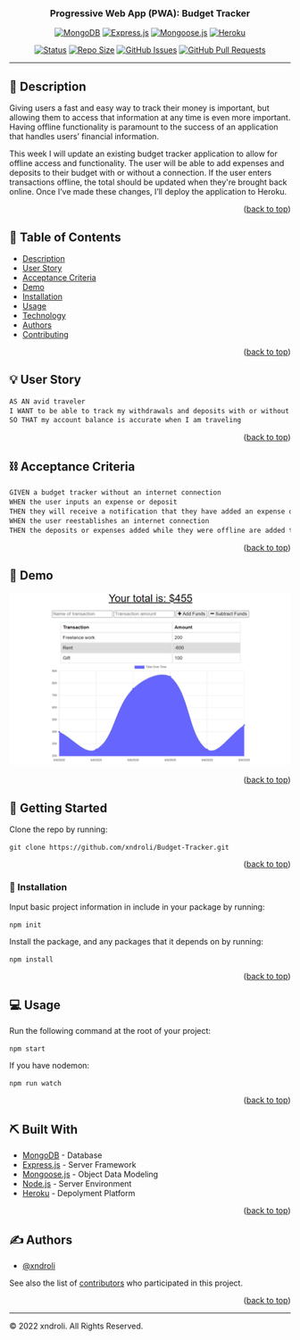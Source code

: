 <a name="readme-top"></a>

<h3 align="center">Progressive Web App (PWA): Budget Tracker</h3>

<div align="center">

[![MongoDB](https://img.shields.io/badge/MongoDB-green.svg)](https://www.mongodb.com/)
[![Express.js](https://img.shields.io/badge/expressjs-orange.svg)](https://expressjs.com/)
[![Mongoose.js](https://img.shields.io/badge/mongoosejs-red.svg)](https://mongoosejs.com/)
[![Heroku](https://img.shields.io/badge/heroku-purple.svg)](https://heroku.com/)

[![Status](https://img.shields.io/badge/status-active-success.svg)]()
[![Repo Size](https://img.shields.io/github/repo-size/xndroli/Budget-Tracker.svg)](https://github.com/xndroli/Budget-Tracker/issues)
[![GitHub Issues](https://img.shields.io/github/issues/xndroli/Budget-Tracker.svg)](https://github.com/xndroli/Budget-Tracker/issues)
[![GitHub Pull Requests](https://img.shields.io/github/issues-pr/xndroli/Budget-Tracker.svg)](https://github.com/xndroli/Budget-Tracker/pulls)

</div>

---

## 🔗 Description <a name = "description"></a>

Giving users a fast and easy way to track their money is important, but allowing them to access that information at any time is even more important. Having offline functionality is paramount to the success of an application that handles users’ financial information.

This week I will update an existing budget tracker application to allow for offline access and functionality. The user will be able to add expenses and deposits to their budget with or without a connection. If the user enters transactions offline, the total should be updated when they're brought back online. Once I’ve made these changes, I’ll deploy the application to Heroku.

<p align="right">(<a href="#readme-top">back to top</a>)</p>

## 📝 Table of Contents

- [Description](#description)
- [User Story](#user_story)
- [Acceptance Criteria](#acceptance_criteria)
- [Demo](#demo)
- [Installation](#installation)
- [Usage](#usage)
- [Technology](#built_with)
- [Authors](#authors)
- [Contributing](../CONTRIBUTING.md)

<p align="right">(<a href="#readme-top">back to top</a>)</p>

## 💡 User Story <a name = "user_story"></a>

```md
AS AN avid traveler
I WANT to be able to track my withdrawals and deposits with or without a data/internet connection
SO THAT my account balance is accurate when I am traveling
```

<p align="right">(<a href="#readme-top">back to top</a>)</p>

## ⛓️ Acceptance Criteria <a name = "acceptance_criteria"></a>

```md
GIVEN a budget tracker without an internet connection
WHEN the user inputs an expense or deposit
THEN they will receive a notification that they have added an expense or deposit
WHEN the user reestablishes an internet connection
THEN the deposits or expenses added while they were offline are added to their transaction history and their totals are updated
```

<p align="right">(<a href="#readme-top">back to top</a>)</p>

## 📸 Demo <a name = "demo"></a>

[![PWA: Budget Tracker Screenshot](./Develop/public/images/pwa-budget-tracker-demo.png)]()

<p align="right">(<a href="#readme-top">back to top</a>)</p>

## 🏁 Getting Started <a name = "getting_started"></a>

Clone the repo by running:

`git clone https://github.com/xndroli/Budget-Tracker.git `

<p align="right">(<a href="#readme-top">back to top</a>)</p>

### 💾 Installation <a name = "installation"></a>

Input basic project information in include in your package by running:

`npm init`

Install the package, and any packages that it depends on by running:

`npm install`

<p align="right">(<a href="#readme-top">back to top</a>)</p>

## 💻 Usage <a name="usage"></a>

Run the following command at the root of your project:

`npm start`

If you have nodemon:

`npm run watch`

<p align="right">(<a href="#readme-top">back to top</a>)</p>

## ⛏️ Built With <a name = "built_with"></a>

- [MongoDB](https://www.mongodb.com/) - Database
- [Express.js](https://expressjs.com/) - Server Framework
- [Mongoose.js](https://mongoosejs.com/) - Object Data Modeling
- [Node.js](https://nodejs.org/en/) - Server Environment
- [Heroku](https://www.heroku.com/) - Depolyment Platform

<p align="right">(<a href="#readme-top">back to top</a>)</p>

## ✍️ Authors <a name = "authors"></a>

- [@xndroli](https://github.com/xndroli)

See also the list of [contributors](https://github.com/xndroli/Budget-Tracker/contributors) who participated in this project.

<p align="right">(<a href="#readme-top">back to top</a>)</p>

---

© 2022 xndroli. All Rights Reserved.

